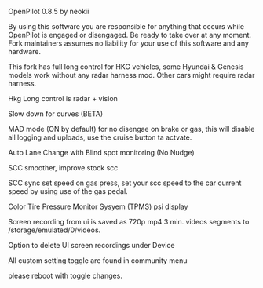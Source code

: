 OpenPilot 0.8.5 by neokii

By using this software you are responsible for anything that occurs while OpenPilot is engaged or disengaged. Be ready to take over at any moment. Fork maintainers assumes no liability for your use of this software and any hardware.

This fork has full long control for HKG vehicles, some Hyundai & Genesis models work without any radar harness mod. Other cars might require radar harness.

Hkg Long control is radar + vision

Slow down for curves (BETA)

MAD mode (ON by default) for no disengae on brake or gas, this will disable all logging and uploads, use the cruise button ta actvate.

Auto Lane Change with Blind spot monitoring (No Nudge)

SCC smoother, improve stock scc

SCC sync set speed on gas press, set your scc speed to the car current speed by using use of the gas pedal.

Color Tire Pressure Monitor Sysyem (TPMS) psi display

Screen recording from ui is saved as 720p mp4 3 min. videos segments to /storage/emulated/0/videos.

Option to delete UI screen recordings under Device

All custom setting toggle are found in community menu 

please reboot with toggle changes.
